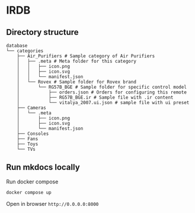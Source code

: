# IRDB

## Directory structure

```
database
└── categories
    ├── Air_Purifiers # Sample category of Air Purifiers
    │   ├── .meta # Meta folder for this category
    │   │   ├── icon.png
    │   │   ├── icon.svg
    │   │   └── manifest.json
    │   └── Rovex # Sample folder for Rovex brand
    │       └── RG57B_BGE # Sample folder for specific control model
    │           ├── orders.json # Orders for configuring this remote
    │           ├── RG57B_BGE.ir # Sample file with .ir content
    │           └── vitalya_2007.ui.json # sample file with ui preset
    ├── Cameras
    │   └── .meta
    │       ├── icon.png
    │       ├── icon.svg
    │       └── manifest.json
    ├── Consoles
    ├── Fans
    ├── Toys
    └── TVs
```

## Run mkdocs locally

Run docker compose

```bash
docker compose up
```

Open in browser `http://0.0.0.0:8000`